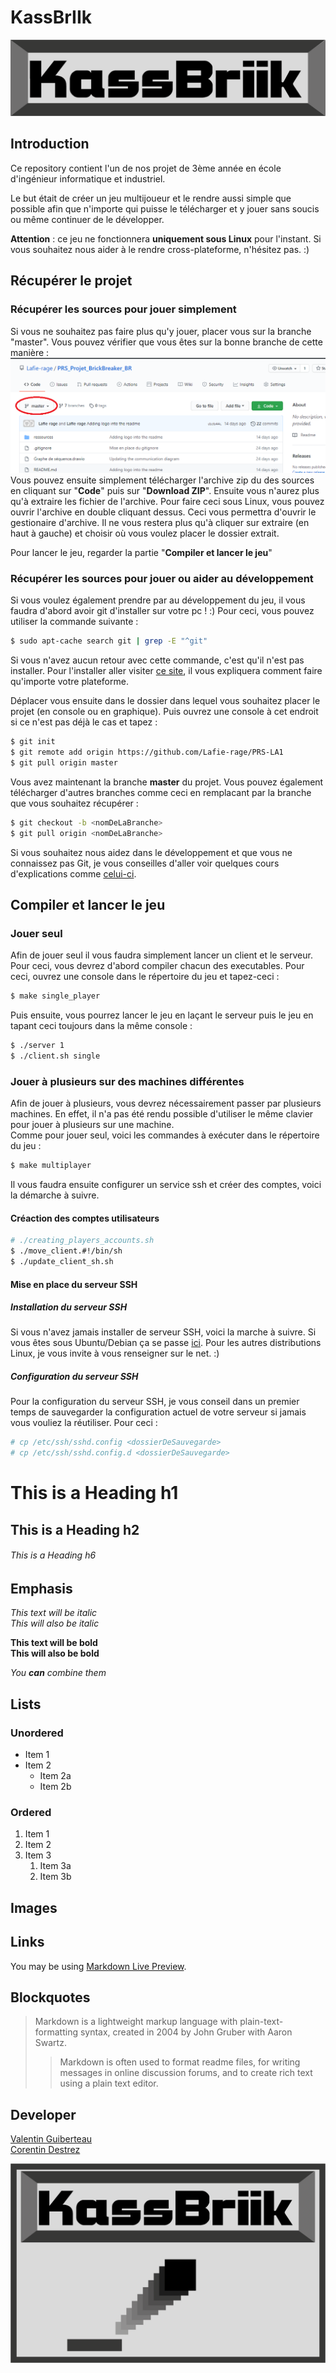 # KassBrIIk

![KassBrIIk logo](./ressources/logo_kassbriik.png)

## Introduction

Ce repository contient l'un de nos projet de 3ème année en école d'ingénieur informatique et industriel.

Le but était de créer un jeu multijoueur et le rendre aussi simple que possible afin que n'importe qui puisse le télécharger et y jouer sans soucis ou même continuer de le développer.

**Attention** : ce jeu ne fonctionnera **uniquement sous Linux** pour l'instant.
Si vous souhaitez nous aider à le rendre cross-plateforme, n'hésitez pas. :)

## Récupérer le projet

### Récupérer les sources pour jouer simplement

Si vous ne souhaitez pas faire plus qu'y jouer, placer vous sur la branche "master".
Vous pouvez vérifier que vous êtes sur la bonne branche de cette manière :
![Github branches screenshot](./ressources/github_branches.png)
Vous pouvez ensuite simplement télécharger l'archive zip du des sources en cliquant sur "**Code**" puis sur "**Download ZIP**".
Ensuite vous n'aurez plus qu'à extraire les fichier de l'archive.
Pour faire ceci sous Linux, vous pouvez ouvrir l'archive en double cliquant dessus. Ceci vous permettra d'ouvrir le gestionaire d'archive.
Il ne vous restera plus qu'à cliquer sur extraire (en haut à gauche) et choisir où vous voulez placer le dossier extrait.

Pour lancer le jeu, regarder la partie "__Compiler et lancer le jeu__"

### Récupérer les sources pour jouer ou aider au développement


Si vous voulez également prendre par au développement du jeu, il vous faudra d'abord avoir git d'installer sur votre pc ! :)
Pour ceci, vous pouvez utiliser la commande suivante :
```sh
$ sudo apt-cache search git | grep -E "^git"
```
Si vous n'avez aucun retour avec cette commande, c'est qu'il n'est pas installer.
Pour l'installer aller visiter [ce site](https://git-scm.com/book/en/v2/Getting-Started-Installing-Git), il vous expliquera comment faire qu'importe votre plateforme.

Déplacer vous ensuite dans le dossier dans lequel vous souhaitez placer le projet (en console ou en graphique).
Puis ouvrez une console à cet endroit si ce n'est pas déjà le cas et tapez :
```sh
$ git init
$ git remote add origin https://github.com/Lafie-rage/PRS-LA1
$ git pull origin master
```

Vous avez maintenant la branche __master__ du projet.
Vous pouvez également télécharger d'autres branches comme ceci en remplacant __<nomDeLaBranche>__ par la branche que vous souhaitez récupérer :

```sh
$ git checkout -b <nomDeLaBranche>
$ git pull origin <nomDeLaBranche>
```

Si vous souhaitez nous aidez dans le développement et que vous ne connaissez pas Git, je vous conseilles d'aller voir quelques cours d'explications comme [celui-ci](https://openclassrooms.com/fr/courses/5641721-utilisez-git-et-github-pour-vos-projets-de-developpement).


## Compiler et lancer le jeu

### Jouer seul

Afin de jouer seul il vous faudra simplement lancer un client et le serveur.
Pour ceci, vous devrez d'abord compiler chacun des executables. Pour ceci, ouvrez une console dans le répertoire du jeu et tapez-ceci :
```sh
$ make single_player
```
Puis ensuite, vous pourrez lancer le jeu en laçant le serveur puis le jeu en tapant ceci toujours dans la même console :
```sh
$ ./server 1
$ ./client.sh single
```

### Jouer à plusieurs sur des machines différentes

Afin de jouer à plusieurs, vous devrez nécessairement passer par plusieurs machines. En effet, il n'a pas été rendu possible d'utiliser le même clavier pour jouer à plusieurs sur une machine.  
Comme pour jouer seul, voici les commandes à exécuter dans le répertoire du jeu :  
```sh
$ make multiplayer
```
Il vous faudra ensuite configurer un service ssh et créer des comptes, voici la démarche à suivre.

#### Créaction des comptes utilisateurs
```sh
# ./creating_players_accounts.sh
$ ./move_client.#!/bin/sh
$ ./update_client_sh.sh
```

#### Mise en place du serveur SSH

##### Installation du serveur SSH

Si vous n'avez jamais installer de serveur SSH, voici la marche à suivre.
Si vous êtes sous Ubuntu/Debian ça se passe [ici](https://doc.ubuntu-fr.org/ssh#installation_du_serveur_ssh).
Pour les autres distributions Linux, je vous invite à vous renseigner sur le net. :)

##### Configuration du serveur SSH

Pour la configuration du serveur SSH, je vous conseil dans un premier temps de sauvegarder la configuration actuel de votre serveur si jamais vous vouliez la réutiliser.
Pour ceci :
```sh
# cp /etc/ssh/sshd.config <dossierDeSauvegarde>
# cp /etc/ssh/sshd.config.d <dossierDeSauvegarde>
```






# This is a Heading h1
## This is a Heading h2
###### This is a Heading h6

## Emphasis

*This text will be italic*  
_This will also be italic_

**This text will be bold**  
__This will also be bold__

_You **can** combine them_

## Lists

### Unordered

* Item 1
* Item 2
  * Item 2a
  * Item 2b

### Ordered

1. Item 1
1. Item 2
1. Item 3
   1. Item 3a
   1. Item 3b

## Images

## Links

You may be using [Markdown Live Preview](https://markdownlivepreview.com/).

## Blockquotes

> Markdown is a lightweight markup language with plain-text-formatting syntax, created in 2004 by John Gruber with Aaron Swartz.
>
>> Markdown is often used to format readme files, for writing messages in online discussion forums, and to create rich text using a plain text editor.


## Developer

[Valentin Guiberteau](https://github.com/ValentinIG2I)  
[Corentin Destrez](https://github.com/Lafie-rage)

![KassBrIIk wide logo](./ressources/kassbriik.png)
